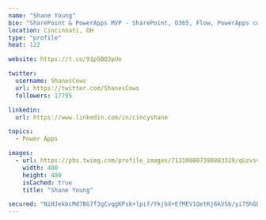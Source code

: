```yaml
---
name: "Shane Young"
bio: "SharePoint & PowerApps MVP - SharePoint, O365, Flow, PowerApps consulting? @PowerApps911 | Pure Snark? You found it."
location: Cincinnati, OH
type: "profile"
heat: 122

website: https://t.co/91p5BQ3pUe

twitter:
  username: ShanesCows
  url: https://twitter.com/ShanesCows
  followers: 17795

linkedin:
  url: https://www.linkedin.com/in/cincyshane

topics:
  - Power Apps

images:
  - url: https://pbs.twimg.com/profile_images/713100007398883329/qUzvsvQ3_400x400.jpg
    width: 400
    height: 400
    isCached: true
    title: "Shane Young"

secured: "NiHJekbcMd7BG7f3gCvqgKPsk+lpif/YkjbX+EfMEV1QetKj6kVSb/yi7ShGL3uoqyWPTivnRIRDqi0KrnWhi8i0wC1I6IgV+wmIyc6vqbQ05UgdiwTeMito6104jUwPycZdeczWYYDh+ZN+UGGZu/dpl7eM3LUsB6oomqnQF9oYZKCIGw8FBsy1XJs1a69fm3pvvXgfvjpvLH4nj4qXyiAVuqsR5bvEepN5X2eCFP9rDlJ7XAYpLXvStVwO01XTs0zgNCu+zh4Rpv3PgcFjyyuHnCw3KPcWEJcpJqnYhXTRjgFkZF+TZAfN2HoG2mhjstonOf2UGjuSTiMHLevt/XG6TaYPjcuSVWypogkt5J2I4XUon54IUU/XBvxIcNgRiKGrxLQSXgnahgK0fTuY9PX4bqepywijGZTzrMFZYXQ=;Td6zvSynR0HLHA+G7U+3mQ=="
---
```


